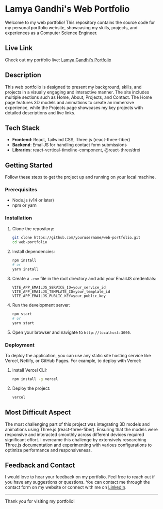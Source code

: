 # Lamya Gandhi's Web Portfolio

Welcome to my web portfolio! This repository contains the source code for my personal portfolio website, showcasing my skills, projects, and experiences as a Computer Science Engineer.

## Live Link

Check out my portfolio live: [Lamya Gandhi's Portfolio](https://lamya-gandhi.onrender.com/)

## Description

This web portfolio is designed to present my background, skills, and projects in a visually engaging and interactive manner. The site includes multiple sections such as Home, About, Projects, and Contact. The Home page features 3D models and animations to create an immersive experience, while the Projects page showcases my key projects with detailed descriptions and live links.

## Tech Stack

- **Frontend**: React, Tailwind CSS, Three.js (react-three-fiber)
- **Backend**: EmailJS for handling contact form submissions
- **Libraries**: react-vertical-timeline-component, @react-three/drei

## Getting Started

Follow these steps to get the project up and running on your local machine.

### Prerequisites

- Node.js (v14 or later)
- npm or yarn

### Installation

1. Clone the repository:
    ```sh
    git clone https://github.com/yourusername/web-portfolio.git
    cd web-portfolio
    ```

2. Install dependencies:
    ```sh
    npm install
    # or
    yarn install
    ```

3. Create a `.env` file in the root directory and add your EmailJS credentials:
    ```plaintext
    VITE_APP_EMAILJS_SERVICE_ID=your_service_id
    VITE_APP_EMAILJS_TEMPLATE_ID=your_template_id
    VITE_APP_EMAILJS_PUBLIC_KEY=your_public_key
    ```

4. Run the development server:
    ```sh
    npm start
    # or
    yarn start
    ```

5. Open your browser and navigate to `http://localhost:3000`.

### Deployment

To deploy the application, you can use any static site hosting service like Vercel, Netlify, or GitHub Pages. For example, to deploy with Vercel:

1. Install Vercel CLI:
    ```sh
    npm install -g vercel
    ```

2. Deploy the project:
    ```sh
    vercel
    ```

## Most Difficult Aspect

The most challenging part of this project was integrating 3D models and animations using Three.js (react-three-fiber). Ensuring that the models were responsive and interacted smoothly across different devices required significant effort. I overcame this challenge by extensively researching Three.js documentation and experimenting with various configurations to optimize performance and responsiveness.

## Feedback and Contact

I would love to hear your feedback on my portfolio. Feel free to reach out if you have any suggestions or questions. You can contact me through the contact form on my website or connect with me on [LinkedIn](https://www.linkedin.com/in/lamyagandhi10).

---

Thank you for visiting my portfolio!
